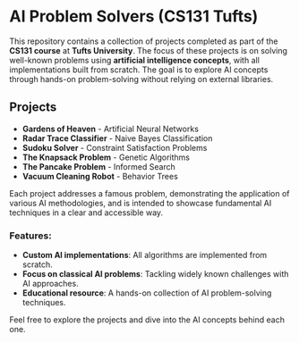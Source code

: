 # AI Problem Solvers (CS131 Tufts)

This repository contains a collection of projects completed as part of the **CS131 course** at **Tufts University**. The focus of these projects is on solving well-known problems using **artificial intelligence concepts**, with all implementations built from scratch. The goal is to explore AI concepts through hands-on problem-solving without relying on external libraries.

## Projects

- **Gardens of Heaven** - Artificial Neural Networks
- **Radar Trace Classifier** - Naive Bayes Classification
- **Sudoku Solver** - Constraint Satisfaction Problems
- **The Knapsack Problem** - Genetic Algorithms
- **The Pancake Problem** - Informed Search
- **Vacuum Cleaning Robot** - Behavior Trees

Each project addresses a famous problem, demonstrating the application of various AI methodologies, and is intended to showcase fundamental AI techniques in a clear and accessible way.

### Features:
- **Custom AI implementations**: All algorithms are implemented from scratch.
- **Focus on classical AI problems**: Tackling widely known challenges with AI approaches.
- **Educational resource**: A hands-on collection of AI problem-solving techniques.

Feel free to explore the projects and dive into the AI concepts behind each one.

